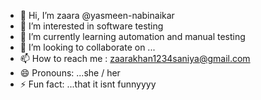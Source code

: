 - 👋 Hi, I’m zaara @yasmeen-nabinaikar 
- 👀 I’m interested in software testing 
- 🌱 I’m currently learning automation and manual testing
- 💞️ I’m looking to collaborate on ...
- 📫 How to reach me : zaarakhan1234saniya@gmail.com
- 😄 Pronouns: ...she / her
- ⚡ Fun fact: ...that it isnt funnyyyy

<!---
yasmeen-nabinaikar/yasmeen-nabinaikar is a ✨ special ✨ repository because its `README.md` (this file) appears on your GitHub profile.
You can click the Preview link to take a look at your changes.
--->
